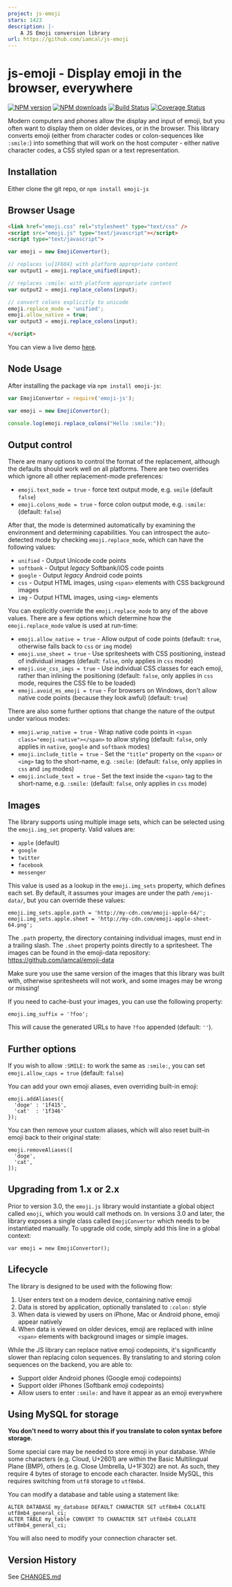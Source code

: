 ```yaml
---
project: js-emoji
stars: 1423
description: |-
    A JS Emoji conversion library
url: https://github.com/iamcal/js-emoji
---
```


# js-emoji - Display emoji in the browser, everywhere

<span class="badge-npmversion"><a href="https://npmjs.org/package/emoji-js" title="View this project on NPM"><img src="https://img.shields.io/npm/v/emoji-js.svg" alt="NPM version" /></a></span>
<span class="badge-npmdownloads"><a href="https://npmjs.org/package/emoji-js" title="View this project on NPM"><img src="https://img.shields.io/npm/dm/emoji-js.svg" alt="NPM downloads" /></a></span>
[![Build Status](https://github.com/iamcal/js-emoji/actions/workflows/build.yml/badge.svg)](https://github.com/iamcal/js-emoji/actions)
[![Coverage Status](https://coveralls.io/repos/iamcal/js-emoji/badge.svg)](https://coveralls.io/r/iamcal/js-emoji)

Modern computers and phones allow the display and input of emoji, but you often want
to display them on older devices, or in the browser. This library converts emoji
(either from character codes or colon-sequences like `:smile:`) into something that will
work on the host computer - either native character codes, a CSS styled span or a text
representation.


## Installation

Either clone the git repo, or `npm install emoji-js`


## Browser Usage

```html
<link href="emoji.css" rel="stylesheet" type="text/css" />
<script src="emoji.js" type="text/javascript"></script>
<script type="text/javascript">

var emoji = new EmojiConvertor();

// replaces \u{1F604} with platform appropriate content
var output1 = emoji.replace_unified(input);

// replaces :smile: with platform appropriate content
var output2 = emoji.replace_colons(input);

// convert colons explicitly to unicode
emoji.replace_mode = 'unified';
emoji.allow_native = true;
var output3 = emoji.replace_colons(input);

</script>
```

You can view a live demo <a href="http://projects.iamcal.com/js-emoji/demo/demo.htm">here</a>.

## Node Usage

After installing the package via `npm install emoji-js`:

```js
var EmojiConvertor = require('emoji-js');

var emoji = new EmojiConvertor();

console.log(emoji.replace_colons("Hello :smile:"));
```

## Output control

There are many options to control the format of the replacement, although
the defaults should work well on all platforms. There are two overrides which ignore all
other replacement-mode preferences:

* `emoji.text_mode = true` - force text output mode, e.g. `smile` (default `false`)
* `emoji.colons_mode = true` - force colon output mode, e.g. `:smile:` (default: `false`)

After that, the mode is determined automatically by examining the environment and determining
capabilities. You can introspect the auto-detected mode by checking `emoji.replace_mode`, which
can have the following values:

* `unified` - Output Unicode code points
* `softbank` - Output _legacy_ Softbank/iOS code points
* `google` - Output _legacy_ Android code points
* `css` - Output HTML images, using `<span>` elements with CSS background images
* `img` - Output HTML images, using `<img>` elements

You can explicitly override the `emoji.replace_mode` to any of the above values. There are a few
options which determine how the `emoji.replace_mode` value is used at run-time:

* `emoji.allow_native = true` - Allow output of code points (default: `true`, otherwise falls back to `css` or `img` mode)
* `emoji.use_sheet = true` - Use spritesheets with CSS positioning, instead of individual images (default: `false`, only applies in `css` mode)
* `emoji.use_css_imgs = true` - Use individual CSS classes for each emoji, rather than inlining the positioning (default: `false`, only applies in `css` mode, requires the CSS file to be loaded)
* `emoji.avoid_ms_emoji = true` - For browsers on Windows, don't allow native code points (because they look awful) (default: `true`)

There are also some further options that change the nature of the output under various modes:

* `emoji.wrap_native = true` - Wrap native code points in `<span class="emoji-native"></span>` to allow styling (default: `false`, only applies in `native`, `google` and `softbank` modes)
* `emoji.include_title = true` - Set the `"title"` property on the `<span>` or `<img>` tag to the short-name, e.g. `:smile:` (default: `false`, only applies in `css` and `img` modes)
* `emoji.include_text = true` - Set the text inside the `<span>` tag to the short-name, e.g. `:smile:` (default: `false`, only applies in `css` mode)


## Images

The library supports using multiple image sets, which can be selected using
the `emoji.img_set` property. Valid values are:

* `apple` (default)
* `google`
* `twitter`
* `facebook`
* `messenger`

This value is used as a lookup in the `emoji.img_sets` property, which defines
each set. By default, it assumes your images are under the path `/emoji-data/`, but
you can override these values:

    emoji.img_sets.apple.path = 'http://my-cdn.com/emoji-apple-64/';
    emoji.img_sets.apple.sheet = 'http://my-cdn.com/emoji-apple-sheet-64.png';

The `.path` property, the directory containing individual images, must end in a trailing slash.
The `.sheet` property points directly to a spritesheet.
The images can be found in the emoji-data repository: https://github.com/iamcal/emoji-data

Make sure you use the same version of the images that this library was built with, otherwise
spritesheets will not work, and some images may be wrong or missing!

If you need to cache-bust your images, you can use the following property:

    emoji.img_suffix = '?foo';

This will cause the generated URLs to have `?foo` appended (default: `''`).


## Further options

If you wish to allow `:SMILE:` to work the same as `:smile:`, you can set `emoji.allow_caps = true` (default: `false`)

You can add your own emoji aliases, even overriding built-in emoji:

    emoji.addAliases({
      'doge' : '1f415',
      'cat'  : '1f346'
    });

You can then remove your custom aliases, which will also reset built-in emoji back to their original state:

    emoji.removeAliases([
      'doge',
      'cat',
    ]);


## Upgrading from 1.x or 2.x

Prior to version 3.0, the `emoji.js` library would instantiate a global object called `emoji`, which you would call methods on.
In versions 3.0 and later, the library exposes a single class called `EmojiConvertor` which needs to be instantiated manually.
To upgrade old code, simply add this line in a global context:

    var emoji = new EmojiConvertor();


## Lifecycle

The library is designed to be used with the following flow:

1.  User enters text on a modern device, containing native emoji
2.  Data is stored by application, optionally translated to `:colon:` style
3.  When data is viewed by users on iPhone, Mac or Android phone, emoji appear natively
4.  When data is viewed on older devices, emoji are replaced with inline `<span>` elements with background images or simple images.

While the JS library can replace native emoji codepoints, it's significantly slower than replacing colon sequences.
By translating to and storing colon sequences on the backend, you are able to:

* Support older Android phones (Google emoji codepoints)
* Support older iPhones (Softbank emoji codepoints)
* Allow users to enter `:smile:` and have it appear as an emoji everywhere


## Using MySQL for storage

**You don't need to worry about this if you translate to colon syntax before storage.**

Some special care may be needed to store emoji in your database. While some characters (e.g. Cloud, U+2601) are
within the Basic Multilingual Plane (BMP), others (e.g. Close Umbrella, U+1F302) are not. As such,
they require 4 bytes of storage to encode each character. Inside MySQL, this requires switching from `utf8`
storage to `utf8mb4`.

You can modify a database and table using a statement like:

    ALTER DATABASE my_database DEFAULT CHARACTER SET utf8mb4 COLLATE utf8mb4_general_ci;
    ALTER TABLE my_table CONVERT TO CHARACTER SET utf8mb4 COLLATE utf8mb4_general_ci;

You will also need to modify your connection character set.


## Version History

See [CHANGES.md](CHANGES.md)

